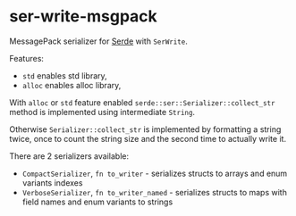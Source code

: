 ser-write-msgpack
=================

MessagePack serializer for [Serde](https://crates.io/crates/serde) with `SerWrite`.

Features:

* `std` enables std library,
* `alloc` enables alloc library,

With `alloc` or `std` feature enabled `serde::ser::Serializer::collect_str` method is implemented using intermediate `String`.

Otherwise `Serializer::collect_str` is implemented by formatting a string twice, once to count the string size and the second time to actually write it.

There are 2 serializers available:

* `CompactSerializer`, `fn to_writer` - serializes structs to arrays and enum variants indexes
* `VerboseSerializer`, `fn to_writer_named` - serializes structs to maps with field names and enum variants to strings
